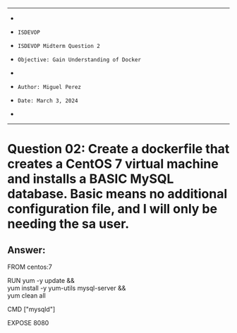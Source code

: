 **********************************************************************
*
*     ISDEVOP
*     ISDEVOP Midterm Question 2
*     Objective: Gain Understanding of Docker
*     
*     Author: Miguel Perez
*     Date: March 3, 2024
*     
**********************************************************************

# Question 02: Create a dockerfile that creates a CentOS 7 virtual machine and installs a BASIC MySQL database. Basic means no additional configuration file, and I will only be needing the sa user.

## Answer:
FROM centos:7

RUN yum -y update && \
    yum install -y yum-utils mysql-server && \
    yum clean all

CMD ["mysqld"]

EXPOSE 8080

